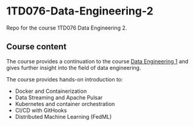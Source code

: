 # 1TD076-Data-Engineering-2
Repo for the course 1TD076 Data Engineering 2.

## Course content
The course provides a continuation to the course [Data Engineering 1](https://github.com/alexandersundquist/1TD169-Data-Engineering-1) and gives further insight into the field of data engineering.

The course provides hands-on introduction to:
- Docker and Containerization
- Data Streaming and Apache Pulsar
- Kubernetes and container orchestration
- CI/CD with GitHooks
- Distributed Machine Learning (FedML)
